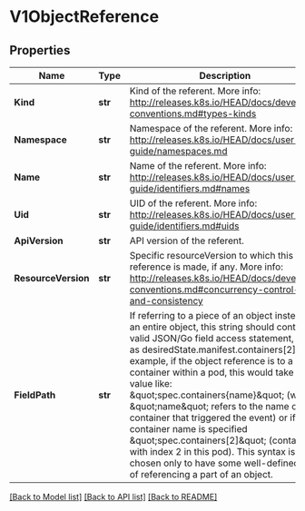 # V1ObjectReference

## Properties
Name | Type | Description | Notes
------------ | ------------- | ------------- | -------------
**Kind** | **str** | Kind of the referent. More info: http://releases.k8s.io/HEAD/docs/devel/api-conventions.md#types-kinds | [optional] 
**Namespace** | **str** | Namespace of the referent. More info: http://releases.k8s.io/HEAD/docs/user-guide/namespaces.md | [optional] 
**Name** | **str** | Name of the referent. More info: http://releases.k8s.io/HEAD/docs/user-guide/identifiers.md#names | [optional] 
**Uid** | **str** | UID of the referent. More info: http://releases.k8s.io/HEAD/docs/user-guide/identifiers.md#uids | [optional] 
**ApiVersion** | **str** | API version of the referent. | [optional] 
**ResourceVersion** | **str** | Specific resourceVersion to which this reference is made, if any. More info: http://releases.k8s.io/HEAD/docs/devel/api-conventions.md#concurrency-control-and-consistency | [optional] 
**FieldPath** | **str** | If referring to a piece of an object instead of an entire object, this string should contain a valid JSON/Go field access statement, such as desiredState.manifest.containers[2]. For example, if the object reference is to a container within a pod, this would take on a value like: \&quot;spec.containers{name}\&quot; (where \&quot;name\&quot; refers to the name of the container that triggered the event) or if no container name is specified \&quot;spec.containers[2]\&quot; (container with index 2 in this pod). This syntax is chosen only to have some well-defined way of referencing a part of an object. | [optional] 

[[Back to Model list]](../README.md#documentation-for-models) [[Back to API list]](../README.md#documentation-for-api-endpoints) [[Back to README]](../README.md)


